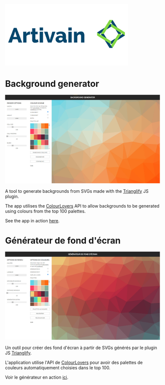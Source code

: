 ![](logo-artivain-small.png)



# Background generator

![](screenshot-en.jpg)

A tool to generate backgrounds from SVGs made with the [Trianglify](https://github.com/qrohlf/trianglify) JS plugin.

The app utilises the [ColourLovers](https://colourlovers.com) API to allow backgrounds to be generated using colours from the top 100
palettes.

See the app in action [here](https://artivain.github.io/background-generator/).

# Générateur de fond d'écran

![](screenshot-fr.jpg)

Un outil pour créer des fond d'écran à partir de SVGs générés par le plugin JS [Trianglify](https://github.com/qrohlf/trianglify).

L'application utilise l'API de [ColourLovers](https://colourlovers.com) pour avoir des palettes de couleurs automatiquement choisies dans le top 100.

Voir le générateur en action [ici](https://artivain.github.io/background-generator/).